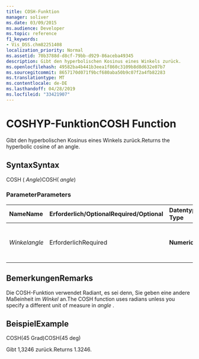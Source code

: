 ```yaml
---
title: COSH-Funktion
manager: soliver
ms.date: 03/09/2015
ms.audience: Developer
ms.topic: reference
f1_keywords:
- Vis_DSS.chm82251408
localization_priority: Normal
ms.assetid: 70b3788d-d8cf-79bb-d929-86aceba49345
description: Gibt den hyperbolischen Kosinus eines Winkels zurück.
ms.openlocfilehash: 49582ba4b441b3eea1f860c3109b8d8d632e07b7
ms.sourcegitcommit: 8657170d071f9bcf680aba50b9c07f2a4fb82283
ms.translationtype: MT
ms.contentlocale: de-DE
ms.lasthandoff: 04/28/2019
ms.locfileid: "33421907"
---
```

# <a name="cosh-function"></a><span data-ttu-id="5b50a-103">COSHYP-Funktion</span><span class="sxs-lookup"><span data-stu-id="5b50a-103">COSH Function</span></span>

<span data-ttu-id="5b50a-104">Gibt den hyperbolischen Kosinus eines Winkels zurück.</span><span class="sxs-lookup"><span data-stu-id="5b50a-104">Returns the hyperbolic cosine of an angle.</span></span>
  
## <a name="syntax"></a><span data-ttu-id="5b50a-105">Syntax</span><span class="sxs-lookup"><span data-stu-id="5b50a-105">Syntax</span></span>

<span data-ttu-id="5b50a-106">COSH ( *Angle*)</span><span class="sxs-lookup"><span data-stu-id="5b50a-106">COSH( *angle*)</span></span> 
  
### <a name="parameters"></a><span data-ttu-id="5b50a-107">Parameter</span><span class="sxs-lookup"><span data-stu-id="5b50a-107">Parameters</span></span>

|<span data-ttu-id="5b50a-108">**Name**</span><span class="sxs-lookup"><span data-stu-id="5b50a-108">**Name**</span></span>|<span data-ttu-id="5b50a-109">**Erforderlich/Optional**</span><span class="sxs-lookup"><span data-stu-id="5b50a-109">**Required/Optional**</span></span>|<span data-ttu-id="5b50a-110">**Datentyp**</span><span class="sxs-lookup"><span data-stu-id="5b50a-110">**Data Type**</span></span>|<span data-ttu-id="5b50a-111">**Beschreibung**</span><span class="sxs-lookup"><span data-stu-id="5b50a-111">**Description**</span></span>|
|:-----|:-----|:-----|:-----|
| <span data-ttu-id="5b50a-112">_Winkel_</span><span class="sxs-lookup"><span data-stu-id="5b50a-112">_angle_</span></span> <br/> |<span data-ttu-id="5b50a-113">Erforderlich</span><span class="sxs-lookup"><span data-stu-id="5b50a-113">Required</span></span>  <br/> |<span data-ttu-id="5b50a-114">**Numeric**</span><span class="sxs-lookup"><span data-stu-id="5b50a-114">**Numeric**</span></span> <br/> |<span data-ttu-id="5b50a-115">Der Winkel, dessen hyperbolischer Kosinus abgerufen werden soll.</span><span class="sxs-lookup"><span data-stu-id="5b50a-115">The angle of which to get the hyperbolic cosine.</span></span>  <br/> |
   
## <a name="remarks"></a><span data-ttu-id="5b50a-116">Bemerkungen</span><span class="sxs-lookup"><span data-stu-id="5b50a-116">Remarks</span></span>

<span data-ttu-id="5b50a-117">Die COSH-Funktion verwendet Radiant, es sei denn, Sie geben eine andere Maßeinheit im *Winkel* an.</span><span class="sxs-lookup"><span data-stu-id="5b50a-117">The COSH function uses radians unless you specify a different unit of measure in  *angle*  .</span></span> 
  
## <a name="example"></a><span data-ttu-id="5b50a-118">Beispiel</span><span class="sxs-lookup"><span data-stu-id="5b50a-118">Example</span></span>

<span data-ttu-id="5b50a-119">COSH(45 Grad)</span><span class="sxs-lookup"><span data-stu-id="5b50a-119">COSH(45 deg)</span></span> 
  
<span data-ttu-id="5b50a-120">Gibt 1,3246 zurück.</span><span class="sxs-lookup"><span data-stu-id="5b50a-120">Returns 1.3246.</span></span> 
  

